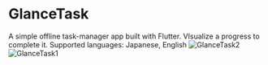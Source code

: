 # GlanceTask
A simple offline task-manager app built with Flutter.
VIsualize a progress to complete it.
Supported languages: Japanese, English
![GlanceTask2](https://github.com/user-attachments/assets/2e4b7ee1-9796-4ef5-8736-1e75602dc00d)
![GlanceTask1](https://github.com/user-attachments/assets/75093129-89e7-46b6-9b25-0c54fa6c5d11)
